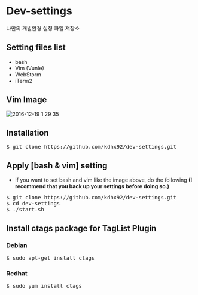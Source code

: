 # Dev-settings
나만의 개발환경 설정 파일 저장소

## Setting files list
- bash
- Vim (Vunle)
- WebStorm
- iTerm2

## Vim Image
![2016-12-19 1 29 35](https://cloud.githubusercontent.com/assets/15906302/21294859/f4cc98b8-c58a-11e6-83fb-644dec3b6c19.png)


## Installation
<pre>
$ git clone https://github.com/kdhx92/dev-settings.git
</pre>

## Apply [bash & vim] setting
* If you want to set bash and vim like the image above, do the following
**(I recommend that you back up your settings before doing so.)**

<pre>
$ git clone https://github.com/kdhx92/dev-settings.git
$ cd dev-settings
$ ./start.sh
</pre>

## Install ctags package for TagList Plugin
### Debian
<pre>
$ sudo apt-get install ctags
</pre>
### Redhat
<pre>
$ sudo yum install ctags
</pre>
